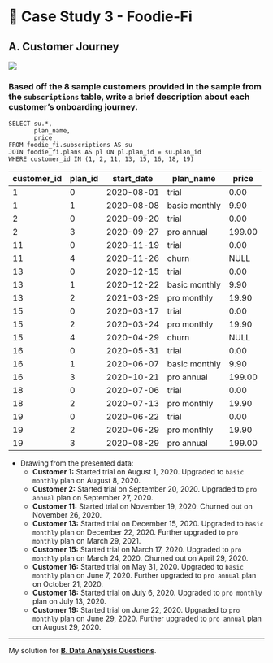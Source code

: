 # :avocado: Case Study 3 - Foodie-Fi

## A. Customer Journey

<picture>
  <img src="https://img.shields.io/badge/mysql-005C84?style=for-the-badge&logo=mysql&logoColor=white">
</picture>

### Based off the 8 sample customers provided in the sample from the `subscriptions` table, write a brief description about each customer’s onboarding journey.
```mysql
SELECT su.*,
       plan_name,
       price
FROM foodie_fi.subscriptions AS su
JOIN foodie_fi.plans AS pl ON pl.plan_id = su.plan_id
WHERE customer_id IN (1, 2, 11, 13, 15, 16, 18, 19)
```
| customer_id | plan_id | start_date | plan_name     | price  |
|-------------|---------|------------|---------------|--------|
| 1           | 0       | 2020-08-01 | trial         | 0.00   |
| 1           | 1       | 2020-08-08 | basic monthly | 9.90   |
| 2           | 0       | 2020-09-20 | trial         | 0.00   |
| 2           | 3       | 2020-09-27 | pro annual    | 199.00 |
| 11          | 0       | 2020-11-19 | trial         | 0.00   |
| 11          | 4       | 2020-11-26 | churn         | NULL   |
| 13          | 0       | 2020-12-15 | trial         | 0.00   |
| 13          | 1       | 2020-12-22 | basic monthly | 9.90   |
| 13          | 2       | 2021-03-29 | pro monthly   | 19.90  |
| 15          | 0       | 2020-03-17 | trial         | 0.00   |
| 15          | 2       | 2020-03-24 | pro monthly   | 19.90  |
| 15          | 4       | 2020-04-29 | churn         | NULL   |
| 16          | 0       | 2020-05-31 | trial         | 0.00   |
| 16          | 1       | 2020-06-07 | basic monthly | 9.90   |
| 16          | 3       | 2020-10-21 | pro annual    | 199.00 |
| 18          | 0       | 2020-07-06 | trial         | 0.00   |
| 18          | 2       | 2020-07-13 | pro monthly   | 19.90  |
| 19          | 0       | 2020-06-22 | trial         | 0.00   |
| 19          | 2       | 2020-06-29 | pro monthly   | 19.90  |
| 19          | 3       | 2020-08-29 | pro annual    | 199.00 |

- Drawing from the presented data:
  - **Customer 1:** Started trial on August 1, 2020. Upgraded to `basic monthly` plan on August 8, 2020.
  - **Customer 2:** Started trial on September 20, 2020. Upgraded to `pro annual` plan on September 27, 2020.
  - **Customer 11:** Started trial on November 19, 2020. Churned out on November 26, 2020.
  - **Customer 13:** Started trial on December 15, 2020. Upgraded to `basic monthly` plan on December 22, 2020. Further upgraded to `pro monthly` plan on March 29, 2021.
  - **Customer 15:** Started trial on March 17, 2020. Upgraded to `pro monthly` plan on March 24, 2020. Churned out on April 29, 2020.
  - **Customer 16:** Started trial on May 31, 2020. Upgraded to `basic monthly` plan on June 7, 2020. Further upgraded to `pro annual` plan on October 21, 2020.
  - **Customer 18:** Started trial on July 6, 2020. Upgraded to `pro monthly` plan on July 13, 2020.
  - **Customer 19:** Started trial on June 22, 2020. Upgraded to `pro monthly` plan on June 29, 2020. Further upgraded to `pro annual` plan on August 29, 2020.

---
My solution for **[B. Data Analysis Questions](B.%20Data%20Analysis%20Questions.md)**.

